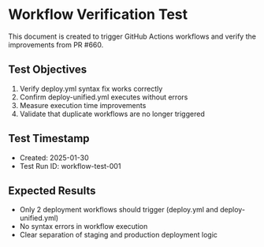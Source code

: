 # Workflow Verification Test

This document is created to trigger GitHub Actions workflows and verify the improvements from PR #660.

## Test Objectives
1. Verify deploy.yml syntax fix works correctly
2. Confirm deploy-unified.yml executes without errors
3. Measure execution time improvements
4. Validate that duplicate workflows are no longer triggered

## Test Timestamp
- Created: 2025-01-30
- Test Run ID: workflow-test-001

## Expected Results
- Only 2 deployment workflows should trigger (deploy.yml and deploy-unified.yml)
- No syntax errors in workflow execution
- Clear separation of staging and production deployment logic